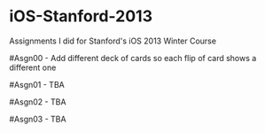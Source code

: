 iOS-Stanford-2013
=================

Assignments I did for Stanford's iOS 2013 Winter Course

#Asgn00 - Add different deck of cards so each flip of card shows a different one

#Asgn01 - TBA

#Asgn02 - TBA

#Asgn03 - TBA
